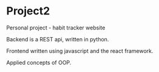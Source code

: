 # Project2
Personal project - habit tracker website

Backend is a REST api, written in python. 

Frontend written using javascript and the react framework. 

Applied concepts of OOP. 
